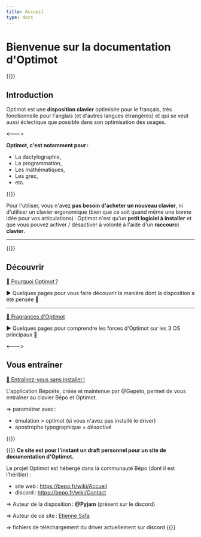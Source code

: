 ```yaml
---
title: Accueil
type: docs
---
```


# Bienvenue sur la documentation d'Optimot


{{<columns>}}
## Introduction

Optimot est une **disposition clavier** optimisée pour le français, très fonctionnelle pour l'anglais (et d'autres langues étrangères) et qui se veut aussi éclectique que possible dans son optimisation des usages.

<--->

**Optimot, c'est notamment pour :**

* La dactylographie,
* La programmation,
* Les mathématiques,
* Les grec,
* etc.

{{</columns>}}

Pour l'utiliser, vous n'avez **pas besoin d'acheter un nouveau clavier**, ni d'utiliser un clavier ergonomique (bien que ce soit quand même une bonne idée pour vos articulations) : Optimot n'est qu'un **petit logiciel à installer** et que vous pouvez activer / désactiver à volonté à l'aide d'un **raccourci clavier**.

___

{{<columns>}}

## Découvrir

[📄 Pourquoi Optimot ?](docs/documentation/comprendre_optimot/pourquoi_optimot)

► Quelques pages pour vous faire découvrir la manière dont la disposition a été pensée 🙂

___

[📄 Fragrances d'Optimot](docs/documentation/fragrances_optimot)

► Quelques pages pour comprendre les forces d'Optimot sur les 3 OS principaux 🙂

<--->

## Vous entraîner

[🔗 Entraînez-vous sans installer !](https://www.xn--bpote-6rae.fr/)

L'application Bépoète, créée et maintenue par @Gepeto, permet de vous entraîner au clavier Bépo et Optimot.

⇒ paramétrer avec :

- émulation > optimot (si vous n'avez pas installé le driver)
- apostrophe typographique = *désactivé*


{{</columns>}}


{{<hint info>}}
**Ce site est pour l'instant un draft personnel pour un site de documentation d'Optimot.**

Le projet Optimot est hébergé dans la communauté Bépo (dont il est l'héritier) :

- site web : https://bepo.fr/wiki/Accueil
- discord : https://bepo.fr/wiki/Contact

⇒ Auteur de la disposition : **@Pyjam** (présent sur le discord)

⇒ Auteur de ce site : [Etienne Safa](https://github.com/etiennesafa)

⇒ fichiers de téléchargement du driver actuellement sur discord
{{</hint>}}